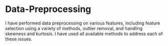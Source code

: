 # Data-Preprocessing
I have performed data preprocessing on various features, including feature selection using a variety of methods, outlier removal, and handling skewness and kurtosis. I have used all available methods to address each of these issues.
